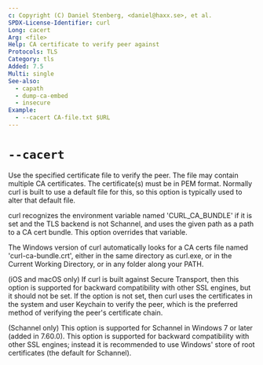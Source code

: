 ```yaml
---
c: Copyright (C) Daniel Stenberg, <daniel@haxx.se>, et al.
SPDX-License-Identifier: curl
Long: cacert
Arg: <file>
Help: CA certificate to verify peer against
Protocols: TLS
Category: tls
Added: 7.5
Multi: single
See-also:
  - capath
  - dump-ca-embed
  - insecure
Example:
  - --cacert CA-file.txt $URL
---
```


# `--cacert`

Use the specified certificate file to verify the peer. The file may contain
multiple CA certificates. The certificate(s) must be in PEM format. Normally
curl is built to use a default file for this, so this option is typically used
to alter that default file.

curl recognizes the environment variable named 'CURL_CA_BUNDLE' if it is set
and the TLS backend is not Schannel, and uses the given path as a path to a CA
cert bundle. This option overrides that variable.

The Windows version of curl automatically looks for a CA certs file named
'curl-ca-bundle.crt', either in the same directory as curl.exe, or in the
Current Working Directory, or in any folder along your PATH.

(iOS and macOS only) If curl is built against Secure Transport, then this
option is supported for backward compatibility with other SSL engines, but it
should not be set. If the option is not set, then curl uses the certificates
in the system and user Keychain to verify the peer, which is the preferred
method of verifying the peer's certificate chain.

(Schannel only) This option is supported for Schannel in Windows 7 or later
(added in 7.60.0). This option is supported for backward compatibility with
other SSL engines; instead it is recommended to use Windows' store of root
certificates (the default for Schannel).
